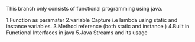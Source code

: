 This branch only consists of functional programming using java.

1.Function as paramater
2.variable Capture i.e lambda using static and instance variables.
3.Method reference (both static and instance )
4.Built in Functional Interfaces in java
5.Java Streams and its usage
